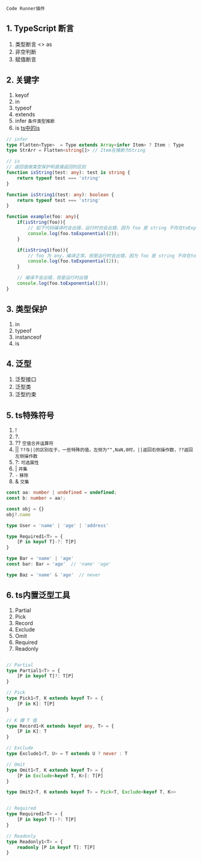 `Code Runner插件`

## 1. TypeScript 断言

1. 类型断言 <> as
2. 非空判断
3. 赋值断言

## 2. 关键字

1. keyof
2. in
3. typeof
4. extends
5. infer  `条件类型推断`
6. is    [ts中的is](https://segmentfault.com/a/1190000022883470)

```typescript
// infer
type Flatten<Type>  = Type extends Array<infer Item> ? Item : Type
type StrArr = Flatten<string[]> // Item在推断为String

// is 
// 返回值做类型保护和直接返回的区别
function isString(test: any): test is string {
    return typeof test === 'string'
}

function isString1(test: any): boolean {
    return typeof test === 'string'
}

function example(foo: any){
    if(isString(foo)){
        // 如下代码编译时会出错，运行时也会出错，因为 foo 是 string 不存在toExponential方法
        console.log(foo.toExponential(2));
    }

    if(isString1(foo)){
        // foo 为 any，编译正常。但是运行时会出错，因为 foo 是 string 不存在toExponential方法
        console.log(foo.toExponential(2));
    }

    // 编译不会出错，但是运行时出错
    console.log(foo.toExponential(2));
}
```

## 3. 类型保护

1. in
2. typeof
3. instanceof
4. is

## 4. 泛型

1. 泛型接口
2. 泛型类
3. 泛型约束

## 5. ts特殊符号

1. !
2. ?.
3. ?? `空值合并运算符`
4. || `??与||的区别在于，一些特殊的值，左侧为"",NaN,0时，||返回右侧操作数，??返回左侧操作数`
5. ?: `可选属性`
6. |  `并集`
7. `-`  `移除`
8. &  `交集`

```typescript
const aa: number | undefined = undefined;
const b: number = aa!;

const obj = {}
obj?.name

type User = 'name' | 'age' | 'address'

type Required1<T> = {
    [P in keyof T]-?: T[P]
}

type Bar = 'name' | 'age'
const bar: Bar = 'age'  // 'name' 'age'

type Baz = 'name' & 'age'  // never

```

## 6. ts内置泛型工具

1. Partial
2. Pick
3. Record
4. Exclude
5. Omit
6. Required
7. Readonly

```typescript

// Partial
type Partial1<T> = {
    [P in keyof T]?: T[P]
}

// Pick
type Pick1<T, K extends keyof T> = {
    [P in K]: T[P]
}

// K 键 T 值
type Record1<K extends keyof any, T> = {
    [P in K]: T
}

// Exclude
type Exclude1<T, U> = T extends U ? never : T

// Omit
type Omit1<T, K extends keyof T> = {
    [P in Exclude<keyof T, K>]: T[P]
}

type Omit2<T, K extends keyof T> = Pick<T, Exclude<keyof T, K>>


// Required
type Required1<T> = {
    [P in keyof T]-?: T[P]
}

// Readonly
type Readonly1<T> = {
    readonly [P in keyof T]: T[P]
}
```

